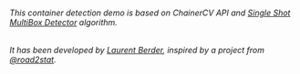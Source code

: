 ###### This container detection demo is based on ChainerCV API and [Single Shot MultiBox Detector](https://github.com/chainer/chainercv/tree/master/examples/ssd) algorithm.

###### It has been developed by [Laurent Berder](https://github.com/LaurentBerder), inspired by a project from [@road2stat](https://github.com/road2stat/imgsvd/).
